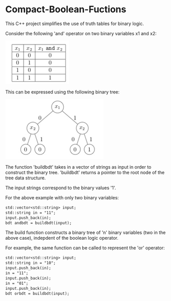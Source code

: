 # Compact-Boolean-Fuctions

This C++ project simplifies the use of truth tables for binary logic.

Consider the following 'and' operator on two binary variables x1 and x2:

![image](https://github.com/ppaul101/Compact-Boolean-Fuctions/blob/master/Compact-Boolean-Fuctions/Images%20for%20readme/Truth%20table.jpg)

This can be expressed using the following binary tree:

![image](https://github.com/ppaul101/Compact-Boolean-Fuctions/blob/master/Compact-Boolean-Fuctions/Images%20for%20readme/Binary%20tree.jpg)


The function 'buildbdt' takes in a vector of strings as input in order to construct the binary tree. 'buildbdt' returns a pointer to the root node of the tree data structure. 

The input strings correspond to the binary values '1'. 

For the above example with only two binary variables:

```
std::vector<std::string> input;
std::string in = "11";
input.push_back(in);
bdt andbdt = buildbdt(input);
```

The build function constructs a binary tree of 'n' binary variables (two in the above case), indepdent of the boolean logic operator. 

For example, the same function can be called to represent the 'or' operator:

```
std::vector<std::string> input;
std::string in = "10";
input.push_back(in);
in = "11";
input.push_back(in);
in = "01";
input.push_back(in);
bdt orbdt = buildbdt(input);

```
